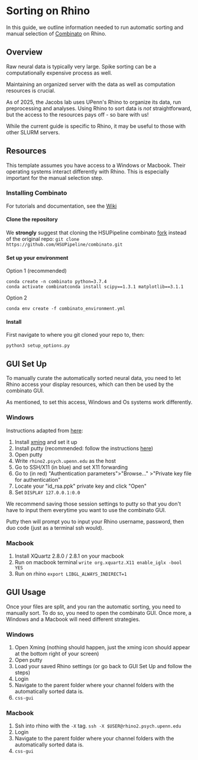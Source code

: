 # Sorting on Rhino

In this guide, we outline information needed to run automatic sorting and manual selection 
of [Combinato](https://github.com/jniediek/combinato/) on Rhino.

## Overview

Raw neural data is typically very large. 
Spike sorting can be a computationally expensive process as well.

Maintaining an organized server with the data as well as computation resources is crucial.

As of 2025, the Jacobs lab uses UPenn's Rhino to organize its data, run preprocessing and
analyses. Using Rhino to sort data is _not_ straightforward, but the access to the resources
pays off - so bare with us!

While the current guide is specific to Rhino, it may be useful to those with other SLURM 
servers.

## Resources

This template assumes you have access to a Windows or Macbook. Their operating systems interact
differently with Rhino. This is especially important for the manual selection step.

### Installing Combinato

For tutorials and documentation, see the
[Wiki](https://github.com/jniediek/combinato/wiki/)

#### Clone the repository
We **strongly** suggest that cloning the HSUPipeline combinato 
[fork](https://github.com/HSUPipeline/combinato) instead of the original repo:
`git clone https://github.com/HSUPipeline/combinato.git`

#### Set up your environment
Option 1 (recommended)
```
conda create -n combinato python=3.7.4
conda activate combinatconda install scipy==1.3.1 matplotlib==3.1.1
```

Option 2 
```
conda env create -f combinato_environment.yml
```

#### Install
First navigate to where you git cloned your repo to, then:
```
python3 setup_options.py
```


## GUI Set Up

To manually curate the automatically sorted neural data, you need to let Rhino
access your display resources, which can then be used by the combinato GUI.

As mentioned, to set this access, Windows and Os systems work differently.

### Windows

Instructions adapted from [here](https://docs.cse.lehigh.edu/xforwarding/xforwarding-win/):
1. Install [xming](https://sourceforge.net/projects/xming/) and set it up
2. Install putty (recommended: follow the instructions [here](https://laptops.eng.uci.edu/engineering-software/using-linux/how-to-configure-putty-xming-on-your-laptop))
3. Open putty
4. Write `rhino2.psych.upenn.edu` as the host
5. Go to SSH/X11 (in blue) and set X11 forwarding 
6. Go to (in red) "Authentication parameters">"Browse..." >"Private key file for authentication"
7. Locate your "id_rsa.ppk" private key and click "Open"
8. Set `DISPLAY 127.0.0.1:0.0`

We recommend saving those session settings to putty so that you don't have to input them 
everytime you want to use the combinato GUI.

Putty then will prompt you to input your Rhino username, password, then duo code
(just as a terminal ssh would).

### Macbook
1. Install XQuartz 2.8.0 / 2.8.1 on your macbook
2. Run on macbook terminal
   `write org.xquartz.X11 enable_iglx -bool YES`
3. Run on rhino
   `export LIBGL_ALWAYS_INDIRECT=1`

## GUI Usage
Once your files are split, and you ran the automatic sorting, you need to
manually sort. To do so, you need to open the combinato GUI.
Once more, a Windows and a Macbook will need different strategies.

### Windows
1. Open Xming (nothing should happen, just the xming icon should appear at the bottom right of your screen)
2. Open putty
3. Load your saved Rhino settings (or go back to GUI Set Up and follow the steps)
4. Login
5. Navigate to the parent folder where your channel folders with the automatically sorted data is.
6. `css-gui`

### Macbook
1. Ssh into rhino with the `-X` tag.
   `ssh -X $USER@rhino2.psych.upenn.edu`
2. Login
3. Navigate to the parent folder where your channel folders with the automatically sorted data is.
4. `css-gui`
